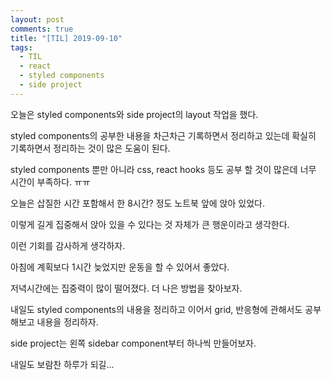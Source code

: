 ```yaml
---
layout: post
comments: true
title: "[TIL] 2019-09-10"
tags:
  - TIL
  - react
  - styled components
  - side project
---
```


오늘은 styled components와 side project의 layout 작업을 했다.

styled components의 공부한 내용을 차근차근 기록하면서 정리하고 있는데 확실히 기록하면서 정리하는 것이 많은 도움이 된다.

styled components 뿐만 아니라 css, react hooks 등도 공부 할 것이 많은데 너무 시간이 부족하다. ㅠㅠ

오늘은 삽질한 시간 포함해서 한 8시간? 정도 노트북 앞에 앉아 있었다.

이렇게 길게 집중해서 앉아 있을 수 있다는 것 자체가 큰 행운이라고 생각한다.

이런 기회를 감사하게 생각하자.

아침에 계획보다 1시간 늦었지만 운동을 할 수 있어서 좋았다.

저녁시간에는 집중력이 많이 떨어졌다. 더 나은 방법을 찾아보자.

내일도 styled components의 내용을 정리하고 이어서 grid, 반응형에 관해서도 공부해보고 내용을 정리하자.

side project는 왼쪽 sidebar component부터 하나씩 만들어보자.

내일도 보람찬 하루가 되길...
